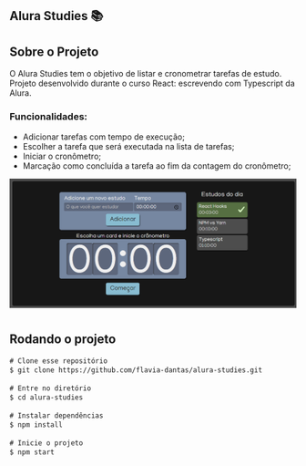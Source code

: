 ## Alura Studies 📚

## Sobre o Projeto
O Alura Studies tem o objetivo de listar e cronometrar tarefas de estudo.
Projeto desenvolvido durante o curso React: escrevendo com Typescript da Alura.

### Funcionalidades:

- Adicionar tarefas com tempo de execução;
- Escolher a tarefa que será executada na lista de tarefas;
- Iniciar o cronômetro;
- Marcação como concluída a tarefa ao fim da contagem do cronômetro;

<img src="./src/assets/img/alura-studies.png">

#
## Rodando o projeto

    # Clone esse repositório
    $ git clone https://github.com/flavia-dantas/alura-studies.git

    # Entre no diretório
    $ cd alura-studies

    # Instalar dependências
    $ npm install

    # Inicie o projeto
    $ npm start
